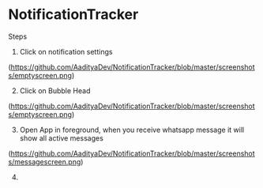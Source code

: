 # NotificationTracker

Steps

1. Click on notification settings

(https://github.com/AadityaDev/NotificationTracker/blob/master/screenshots/emptyscreen.png)


2. Click on Bubble Head

(https://github.com/AadityaDev/NotificationTracker/blob/master/screenshots/emptyscreen.png)

3. Open App in foreground, when you receive whatsapp message it will show all active messages

(https://github.com/AadityaDev/NotificationTracker/blob/master/screenshots/messagescreen.png)

4.
